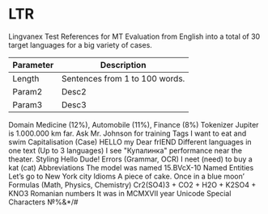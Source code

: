 # LTR
Lingvanex Test References for MT Evaluation from English into a total of 30 target languages for a big variety of cases.

| Parameter | Description |
|-----------|-------------|
| Length    | Sentences from 1 to 100 words.       |
| Param2    | Desc2       |
| Param3    | Desc3       |




Domain
Medicine (12%), Automobile (11%), Finance (8%)
Tokenizer
Jupiter is 1.000.000 km far. Ask Mr. Johnson for training
Tags
I want to eat <tag> and swim
Capitalisation (Case)
HELLO my Dear frIEND
Different languages in one text (Up to 3 languages)
I see "Купалинка" performance near the theater.
Styling
Hello Dude!
Errors (Grammar, OCR)
I neet (need) to buy a kat (cat)
Abbreviations
The model was named 15.BVcX-10
Named Entities
Let’s go to New York city
Idioms
A piece of cake. Once in a blue moon’
Formulas (Math, Physics, Chemistry)
Cr2(SO4)3 + CO2 + H2O + K2SO4 + KNO3
Romanian numbers
It was in MCMXVII year
Unicode Special Characters
№%&*/#


